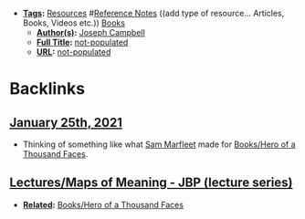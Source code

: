 - **[Tags](<../Tags.md>):** [Resources](<../Resources.md>) #[Reference Notes](<../Reference Notes.md>) ((add type of resource... Articles, Books, Videos etc.)) [Books](<../Books.md>)
    - **[Author(s)](<../Author(s).md>):** [Joseph Campbell](<../Joseph Campbell.md>)
    - **[Full Title](<../Full Title.md>):** [not-populated](<../not-populated.md>)
    - **[URL](<../URL.md>):** [not-populated](<../not-populated.md>)

# Backlinks
## [January 25th, 2021](<January 25th, 2021.md>)
- Thinking of something like what [Sam Marfleet](<../Sam Marfleet.md>) made for [Books/Hero of a Thousand Faces](<../Books/Hero of a Thousand Faces.md>).

## [Lectures/Maps of Meaning - JBP (lecture series)](<Lectures/Maps of Meaning - JBP (lecture series).md>)
- **[Related](<../Related.md>):** [Books/Hero of a Thousand Faces](<../Books/Hero of a Thousand Faces.md>)

